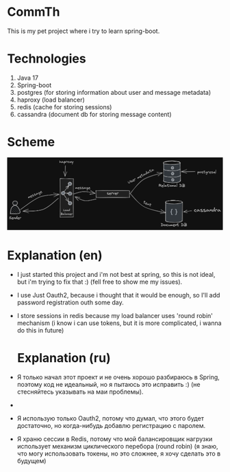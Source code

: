 # CommTh
This is my pet project where i try to learn spring-boot.

# Technologies
1) Java 17
2) Spring-boot
3) postgres (for storing information about user and message metadata)
4) haproxy (load balancer)
5) redis (cache for storing sessions)
6) cassandra (document db for storing message content)

# Scheme
![alt text](https://github.com/Ord1naryMan/CommTh/blob/master/scheme/Untitled-2023-08-19-1208.png)

# Explanation (en)

- I just started this project and i'm not best at spring, so this is not ideal, but i'm trying to fix that :) (fell free to show me my issues).

- I use Just Oauth2, because i thought that it would be enough, so I'll add password registration outh some day.

- I store sessions in redis because my load balancer uses 'round robin' mechanism (i know i can use tokens, but it is more complicated, i wanna do this in future)

  # Explanation (ru)

- Я только начал этот проект и не очень хорошо разбираюсь в Spring, поэтому код не идеальный, но я пытаюсь это исправить :) (не стесняйтесь указывать на маи проблемы).
- 
- Я использую только Oauth2, потому что думал, что этого будет достаточно, но когда-нибудь добавлю регистрацию с паролем.

- Я храню сессии в Redis, потому что мой балансировщик нагрузки использует механизм циклического перебора (round robin) (я знаю, что могу использовать токены, но это сложнее, я хочу сделать это в будущем)
